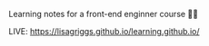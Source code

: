 Learning notes for a front-end enginner course 👩‍💻

LIVE: <a href="https://lisagriggs.github.io/learning.github.io/" target="_blank">https://lisagriggs.github.io/learning.github.io/</a>
